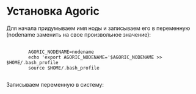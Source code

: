 <h1>Установка Agoric</h1>
<p>
    Для начала придумываем имя ноды и записываем его в переменную  (nodename заменить на свое произвольное значение):
</p>
<pre>
    <code>
        AGORIC_NODENAME=nodename
        echo 'export AGORIC_NODENAME='$AGORIC_NODENAME >> $HOME/.bash_profile
        source $HOME/.bash_profile
    </code>
</pre>
<p>Записываем переменную в систему:</p>


